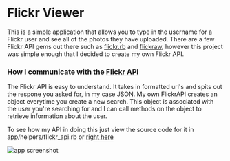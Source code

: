 # Flickr Viewer


This is a simple application that allows you to type in the username for a Flickr user and see all of the photos they have uploaded. There are a few Flickr API gems out there such as [flickr.rb](https://github.com/RaVbaker/flickr/) and [flickraw](https://github.com/hanklords/flickraw), however this project was simple enough that I decided to create my own Flickr API. 

### How I communicate with the [Flickr API](https://www.flickr.com/services/api/)
The Flickr API is easy to understand. It takes in formatted url's and spits out the respone you asked for, in my case JSON. My own FlickrAPI creates an object everytime you create a new search. This object is associated with the user you're searching for and I can call methods on the object to retrieve information about the user. 

To see how my API in doing this just view the source code for it in app/helpers/flickr_api.rb or [right here](https://github.com/BShowen/flickr_search_api/blob/master/app/helpers/flickr_api.rb)




![app screenshot](https://www.flickr.com/photos/188236499@N08/49850615696/in/dateposted-public/lightbox/)